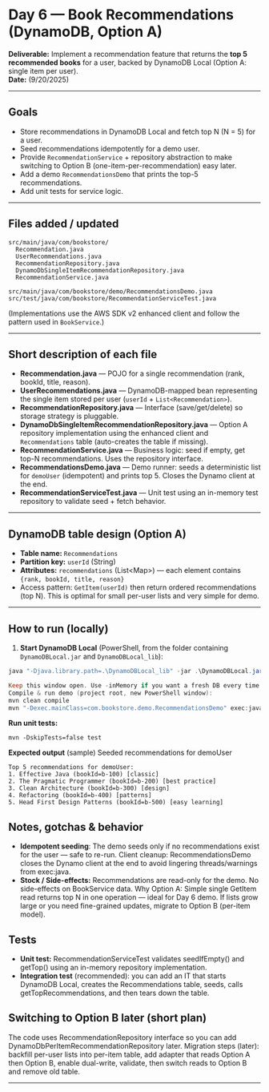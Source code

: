 # Day 6 — Book Recommendations (DynamoDB, Option A)

**Deliverable:** Implement a recommendation feature that returns the **top 5 recommended books** for a user, backed by DynamoDB Local (Option A: single item per user).  
**Date:** (9/20/2025)

---

## Goals
- Store recommendations in DynamoDB Local and fetch top N (N = 5) for a user.  
- Seed recommendations idempotently for a demo user.  
- Provide `RecommendationService` + repository abstraction to make switching to Option B (one-item-per-recommendation) easy later.  
- Add a demo `RecommendationsDemo` that prints the top-5 recommendations.  
- Add unit tests for service logic.

---

## Files added / updated
```text
src/main/java/com/bookstore/
  Recommendation.java
  UserRecommendations.java 
  RecommendationRepository.java 
  DynamoDbSingleItemRecommendationRepository.java 
  RecommendationService.java

src/main/java/com/bookstore/demo/RecommendationsDemo.java
src/test/java/com/bookstore/RecommendationServiceTest.java
```
(Implementations use the AWS SDK v2 enhanced client and follow the pattern used in `BookService`.)

---

## Short description of each file

- **Recommendation.java** — POJO for a single recommendation (rank, bookId, title, reason).  
- **UserRecommendations.java** — DynamoDB-mapped bean representing the single item stored per user (`userId` + `List<Recommendation>`).  
- **RecommendationRepository.java** — Interface (save/get/delete) so storage strategy is pluggable.  
- **DynamoDbSingleItemRecommendationRepository.java** — Option A repository implementation using the enhanced client and `Recommendations` table (auto-creates the table if missing).  
- **RecommendationService.java** — Business logic: seed if empty, get top-N recommendations. Uses the repository interface.  
- **RecommendationsDemo.java** — Demo runner: seeds a deterministic list for `demoUser` (idempotent) and prints top 5. Closes the Dynamo client at the end.  
- **RecommendationServiceTest.java** — Unit test using an in-memory test repository to validate seed + fetch behavior.

---

## DynamoDB table design (Option A)
- **Table name:** `Recommendations`  
- **Partition key:** `userId` (String)  
- **Attributes:** `recommendations` (List\<Map\>) — each element contains `{rank, bookId, title, reason}`  
- Access pattern: `GetItem(userId)` then return ordered recommendations (top N). This is optimal for small per-user lists and very simple for demo.

---

## How to run (locally)

1. **Start DynamoDB Local** (PowerShell, from the folder containing `DynamoDBLocal.jar` and `DynamoDBLocal_lib`):
```powershell
java "-Djava.library.path=.\DynamoDBLocal_lib" -jar .\DynamoDBLocal.jar -inMemory -port 8000

Keep this window open. Use -inMemory if you want a fresh DB every time.
Compile & run demo (project root, new PowerShell window):
mvn clean compile
mvn "-Dexec.mainClass=com.bookstore.demo.RecommendationsDemo" exec:java
```

**Run unit tests:**
```
mvn -DskipTests=false test
```

**Expected output** (sample)
Seeded recommendations for demoUser
```
Top 5 recommendations for demoUser:
1. Effective Java (bookId=b-100) [classic]
2. The Pragmatic Programmer (bookId=b-200) [best practice]
3. Clean Architecture (bookId=b-300) [design]
4. Refactoring (bookId=b-400) [patterns]
5. Head First Design Patterns (bookId=b-500) [easy learning]
```

## Notes, gotchas & behavior
- **Idempotent seeding**: The demo seeds only if no recommendations exist for the user — safe to re-run.
Client cleanup: RecommendationsDemo closes the Dynamo client at the end to avoid lingering threads/warnings from exec:java.
- **Stock / Side-effects:** Recommendations are read-only for the demo. No side-effects on BookService data.
Why Option A: Simple single GetItem read returns top N in one operation — ideal for Day 6 demo. If lists grow large or you need fine-grained updates, migrate to Option B (per-item model).

## Tests
- **Unit test:** RecommendationServiceTest validates seedIfEmpty() and getTop() using an in-memory repository implementation.
- **Integration test** (recommended): you can add an IT that starts DynamoDB Local, creates the Recommendations table, seeds, calls getTopRecommendations, and then tears down the table.

## Switching to Option B later (short plan)
The code uses RecommendationRepository interface so you can add DynamoDbPerItemRecommendationRepository later.
Migration steps (later): backfill per-user lists into per-item table, add adapter that reads Option A then Option B, enable dual-write, validate, then switch reads to Option B and remove old table.

---
